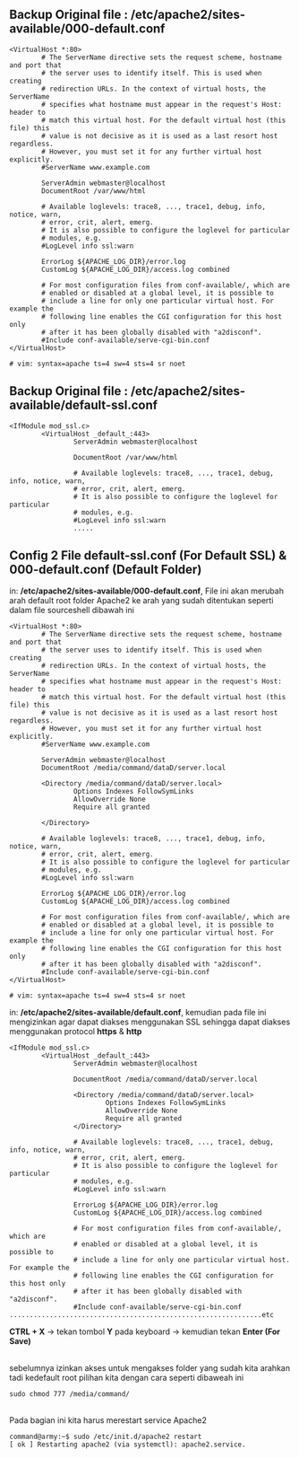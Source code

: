 ## Backup Original file : /etc/apache2/sites-available/000-default.conf
```shell
<VirtualHost *:80>
        # The ServerName directive sets the request scheme, hostname and port that
        # the server uses to identify itself. This is used when creating
        # redirection URLs. In the context of virtual hosts, the ServerName
        # specifies what hostname must appear in the request's Host: header to
        # match this virtual host. For the default virtual host (this file) this
        # value is not decisive as it is used as a last resort host regardless.
        # However, you must set it for any further virtual host explicitly.
        #ServerName www.example.com

        ServerAdmin webmaster@localhost
        DocumentRoot /var/www/html

        # Available loglevels: trace8, ..., trace1, debug, info, notice, warn,
        # error, crit, alert, emerg.
        # It is also possible to configure the loglevel for particular
        # modules, e.g.
        #LogLevel info ssl:warn

        ErrorLog ${APACHE_LOG_DIR}/error.log
        CustomLog ${APACHE_LOG_DIR}/access.log combined

        # For most configuration files from conf-available/, which are
        # enabled or disabled at a global level, it is possible to
        # include a line for only one particular virtual host. For example the
        # following line enables the CGI configuration for this host only
        # after it has been globally disabled with "a2disconf".
        #Include conf-available/serve-cgi-bin.conf
</VirtualHost>

# vim: syntax=apache ts=4 sw=4 sts=4 sr noet

```

## Backup Original file : /etc/apache2/sites-available/default-ssl.conf

```shell
<IfModule mod_ssl.c>
        <VirtualHost _default_:443>
                ServerAdmin webmaster@localhost

                DocumentRoot /var/www/html

                # Available loglevels: trace8, ..., trace1, debug, info, notice, warn,
                # error, crit, alert, emerg.
                # It is also possible to configure the loglevel for particular
                # modules, e.g.
                #LogLevel info ssl:warn
                .....
```

## Config 2 File default-ssl.conf (For Default SSL) & 000-default.conf (Default Folder)
in: **/etc/apache2/sites-available/000-default.conf**, File ini akan merubah arah default root folder Apache2 ke arah yang sudah ditentukan seperti dalam file sourceshell dibawah ini

```shell
<VirtualHost *:80>
        # The ServerName directive sets the request scheme, hostname and port that
        # the server uses to identify itself. This is used when creating
        # redirection URLs. In the context of virtual hosts, the ServerName
        # specifies what hostname must appear in the request's Host: header to
        # match this virtual host. For the default virtual host (this file) this
        # value is not decisive as it is used as a last resort host regardless.
        # However, you must set it for any further virtual host explicitly.
        #ServerName www.example.com

        ServerAdmin webmaster@localhost
        DocumentRoot /media/command/dataD/server.local

        <Directory /media/command/dataD/server.local>
                Options Indexes FollowSymLinks
                AllowOverride None
                Require all granted

        </Directory>

        # Available loglevels: trace8, ..., trace1, debug, info, notice, warn,
        # error, crit, alert, emerg.
        # It is also possible to configure the loglevel for particular
        # modules, e.g.
        #LogLevel info ssl:warn

        ErrorLog ${APACHE_LOG_DIR}/error.log
        CustomLog ${APACHE_LOG_DIR}/access.log combined

        # For most configuration files from conf-available/, which are
        # enabled or disabled at a global level, it is possible to
        # include a line for only one particular virtual host. For example the
        # following line enables the CGI configuration for this host only
        # after it has been globally disabled with "a2disconf".
        #Include conf-available/serve-cgi-bin.conf
</VirtualHost>

# vim: syntax=apache ts=4 sw=4 sts=4 sr noet
```

in: **/etc/apache2/sites-available/default.conf**, kemudian pada file ini mengizinkan agar dapat diakses menggunakan SSL sehingga dapat diakses menggunakan protocol **https** & **http**

```shell
<IfModule mod_ssl.c>
        <VirtualHost _default_:443>
                ServerAdmin webmaster@localhost

                DocumentRoot /media/command/dataD/server.local

                <Directory /media/command/dataD/server.local>
                        Options Indexes FollowSymLinks
                        AllowOverride None
                        Require all granted
                </Directory>

                # Available loglevels: trace8, ..., trace1, debug, info, notice, warn,
                # error, crit, alert, emerg.
                # It is also possible to configure the loglevel for particular
                # modules, e.g.
                #LogLevel info ssl:warn

                ErrorLog ${APACHE_LOG_DIR}/error.log
                CustomLog ${APACHE_LOG_DIR}/access.log combined

                # For most configuration files from conf-available/, which are
                # enabled or disabled at a global level, it is possible to
                # include a line for only one particular virtual host. For example the
                # following line enables the CGI configuration for this host only
                # after it has been globally disabled with "a2disconf".
                #Include conf-available/serve-cgi-bin.conf
...............................................................etc
```

**CTRL + X** -> tekan tombol **Y** pada keyboard -> kemudian tekan  **Enter (For Save)**<br><br>

sebelumnya izinkan akses untuk mengakses folder yang sudah kita arahkan tadi kedefault root pilihan kita dengan cara seperti dibaweah ini

```shell
sudo chmod 777 /media/command/
```
<br>
Pada bagian ini kita harus merestart service Apache2

```shell
command@army:~$ sudo /etc/init.d/apache2 restart 
[ ok ] Restarting apache2 (via systemctl): apache2.service.
```
